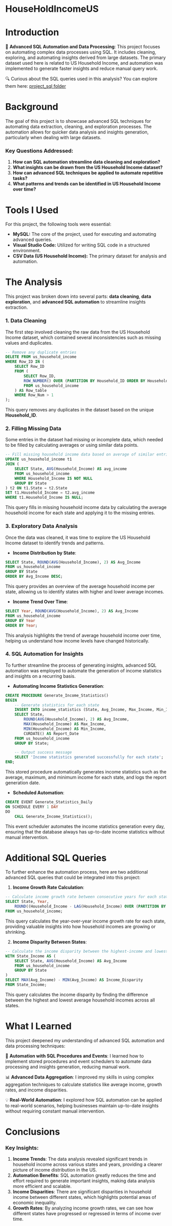 # HouseHoldIncomeUS
# Introduction
🤖 **Advanced SQL Automation and Data Processing**: This project focuses on automating complex data processes using SQL. It includes cleaning, exploring, and automating insights derived from large datasets. The primary dataset used here is related to US Household Income, and automation was implemented to generate faster insights and reduce manual query work.

🔍 Curious about the SQL queries used in this analysis? You can explore them here: [project_sql folder](/project_sql/)

# Background
The goal of this project is to showcase advanced SQL techniques for automating data extraction, cleaning, and exploration processes. The automation allows for quicker data analysis and insights generation, particularly when dealing with large datasets. 

### Key Questions Addressed:
1. **How can SQL automation streamline data cleaning and exploration?**
2. **What insights can be drawn from the US Household Income dataset?**
3. **How can advanced SQL techniques be applied to automate repetitive tasks?**
4. **What patterns and trends can be identified in US Household Income over time?**

# Tools I Used
For this project, the following tools were essential:
- **MySQL:** The core of the project, used for executing and automating advanced queries.
- **Visual Studio Code:** Utilized for writing SQL code in a structured environment.
- **CSV Data (US Household Income):** The primary dataset for analysis and automation.

# The Analysis
This project was broken down into several parts: **data cleaning**, **data exploration**, and **advanced SQL automation** to streamline insights extraction.

### 1. Data Cleaning
The first step involved cleaning the raw data from the US Household Income dataset, which contained several inconsistencies such as missing values and duplicates.

```sql
-- Remove any duplicate entries
DELETE FROM us_household_income
WHERE Row_ID IN (
    SELECT Row_ID
    FROM (
        SELECT Row_ID, 
        ROW_NUMBER() OVER (PARTITION BY Household_ID ORDER BY Household_ID) AS Row_Num
        FROM us_household_income
    ) AS Row_table
    WHERE Row_Num > 1
);
```

This query removes any duplicates in the dataset based on the unique **Household_ID**.

### 2. Filling Missing Data
Some entries in the dataset had missing or incomplete data, which needed to be filled by calculating averages or using similar data points.

```sql
-- Fill missing household income data based on average of similar entries
UPDATE us_household_income t1
JOIN (
    SELECT State, AVG(Household_Income) AS avg_income
    FROM us_household_income
    WHERE Household_Income IS NOT NULL
    GROUP BY State
) t2 ON t1.State = t2.State
SET t1.Household_Income = t2.avg_income
WHERE t1.Household_Income IS NULL;
```

This query fills in missing household income data by calculating the average household income for each state and applying it to the missing entries.

### 3. Exploratory Data Analysis
Once the data was cleaned, it was time to explore the US Household Income dataset to identify trends and patterns.

- **Income Distribution by State**:

```sql
SELECT State, ROUND(AVG(Household_Income), 2) AS Avg_Income
FROM us_household_income
GROUP BY State
ORDER BY Avg_Income DESC;
```

This query provides an overview of the average household income per state, allowing us to identify states with higher and lower average incomes.

- **Income Trend Over Time**:

```sql
SELECT Year, ROUND(AVG(Household_Income), 2) AS Avg_Income
FROM us_household_income
GROUP BY Year
ORDER BY Year;
```

This analysis highlights the trend of average household income over time, helping us understand how income levels have changed historically.

### 4. SQL Automation for Insights
To further streamline the process of generating insights, advanced SQL automation was employed to automate the generation of income statistics and insights on a recurring basis.

- **Automating Income Statistics Generation**:

```sql
CREATE PROCEDURE Generate_Income_Statistics()
BEGIN
    -- Generate statistics for each state
    INSERT INTO income_statistics (State, Avg_Income, Max_Income, Min_Income, Report_Date)
    SELECT State, 
        ROUND(AVG(Household_Income), 2) AS Avg_Income, 
        MAX(Household_Income) AS Max_Income, 
        MIN(Household_Income) AS Min_Income, 
        CURDATE() AS Report_Date
    FROM us_household_income
    GROUP BY State;

    -- Output success message
    SELECT 'Income statistics generated successfully for each state';
END;
```

This stored procedure automatically generates income statistics such as the average, maximum, and minimum income for each state, and logs the report generation date.

- **Scheduled Automation**:

```sql
CREATE EVENT Generate_Statistics_Daily
ON SCHEDULE EVERY 1 DAY
DO
    CALL Generate_Income_Statistics();
```

This event scheduler automates the income statistics generation every day, ensuring that the database always has up-to-date income statistics without manual intervention.

# Additional SQL Queries
To further enhance the automation process, here are two additional advanced SQL queries that could be integrated into this project:

1. **Income Growth Rate Calculation**:

```sql
-- Calculate income growth rate between consecutive years for each state
SELECT State, Year,
    ROUND((Household_Income - LAG(Household_Income) OVER (PARTITION BY State ORDER BY Year)) / LAG(Household_Income) OVER (PARTITION BY State ORDER BY Year) * 100, 2) AS Growth_Rate
FROM us_household_income;
```

This query calculates the year-over-year income growth rate for each state, providing valuable insights into how household incomes are growing or shrinking.

2. **Income Disparity Between States**:

```sql
-- Calculate the income disparity between the highest-income and lowest-income states
WITH State_Income AS (
    SELECT State, AVG(Household_Income) AS Avg_Income
    FROM us_household_income
    GROUP BY State
)
SELECT MAX(Avg_Income) - MIN(Avg_Income) AS Income_Disparity
FROM State_Income;
```

This query calculates the income disparity by finding the difference between the highest and lowest average household incomes across all states.

# What I Learned
This project deepened my understanding of advanced SQL automation and data processing techniques:

🧩 **Automation with SQL Procedures and Events**: I learned how to implement stored procedures and event schedulers to automate data processing and insights generation, reducing manual work.

📊 **Advanced Data Aggregation**: I improved my skills in using complex aggregation techniques to calculate statistics like average income, growth rates, and income disparities.

💡 **Real-World Automation**: I explored how SQL automation can be applied to real-world scenarios, helping businesses maintain up-to-date insights without requiring constant manual intervention.

# Conclusions

### Key Insights:
1. **Income Trends**: The data analysis revealed significant trends in household income across various states and years, providing a clearer picture of income distribution in the US.
2. **Automation Benefits**: SQL automation greatly reduces the time and effort required to generate important insights, making data analysis more efficient and scalable.
3. **Income Disparities**: There are significant disparities in household income between different states, which highlights potential areas of economic inequality.
4. **Growth Rates**: By analyzing income growth rates, we can see how different states have progressed or regressed in terms of income over time.
